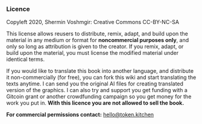 ### Licence

Copyleft 2020, Shermin Voshmgir: Creative Commons CC-BY-NC-SA

This license allows reusers to distribute, remix, adapt, and build upon the material in any medium or format for **noncommercial purposes only**, and only so long as attribution is given to the creator. If you remix, adapt, or build upon the material, you must license the modified material under identical terms. 

If you would like to translate this book into another language, and distribute it non-commercially (for free), you can fork this wiki and start translating the texts anytime. I can send you the original AI files for creating translated version of the graphics. I can also try and support you get funding with a Gitcoin grant or another crowdfunding campaign so you get money for the work you put in. **With this licence you are not allowed to sell the book.**

**For commercial permissions contact:** hello@token.kitchen